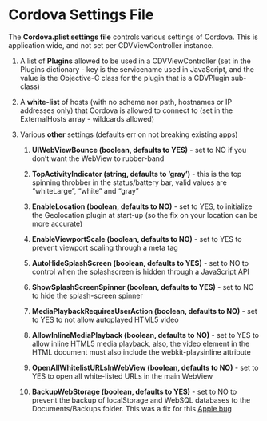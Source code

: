 Cordova Settings File
=====================

The **Cordova.plist settings file** controls various settings of Cordova. This is application wide, and not set per CDVViewController instance.

1.  A list of **Plugins** allowed to be used in a CDVViewController (set in the Plugins dictionary - key is the servicename used in JavaScript, and the value is the Objective-C class for the plugin that is a CDVPlugin sub-class)
2.  A **white-list** of hosts (with no scheme nor path, hostnames or IP addresses only) that Cordova is allowed to connect to (set in the ExternalHosts array - wildcards allowed)
3.  Various **other** settings (defaults err on not breaking existing apps)

    1.  **UIWebViewBounce (boolean, defaults to YES)** - set to NO if you don’t want the WebView to rubber-band

    2.  **TopActivityIndicator (string, defaults to ‘gray’)** - this is the top spinning throbber in the status/battery bar, valid values are “whiteLarge”, “white” and “gray”

    3.  **EnableLocation (boolean, defaults to NO)** - set to YES, to initialize the Geolocation plugin at start-up (so the fix on your location can be more accurate)

    4.  **EnableViewportScale (boolean, defaults to NO)** - set to YES to prevent viewport scaling through a meta tag

    5.  **AutoHideSplashScreen (boolean, defaults to YES)** - set to NO to control when the splashscreen is hidden through a JavaScript API

    6.  **ShowSplashScreenSpinner (boolean, defaults to YES)** - set to NO to hide the splash-screen spinner

    7.  **MediaPlaybackRequiresUserAction (boolean, defaults to NO)** - set to YES to not allow autoplayed HTML5 video

    8.  **AllowInlineMediaPlayback (boolean, defaults to NO)** - set to YES to allow inline HTML5 media playback, also, the video element in the HTML document must also include the webkit-playsinline attribute

    9.  **OpenAllWhitelistURLsInWebView (boolean, defaults to NO)** - set to YES to open all white-listed URLs in the main WebView

    10. **BackupWebStorage (boolean, defaults to YES)** - set to NO to prevent the backup of localStorage and WebSQL databases to the Documents/Backups folder. This was a fix for this [Apple bug](http://phonegap.com/2012/04/18/ios-5-1-and-the-embedded-uiwebview-with-cordova/)
